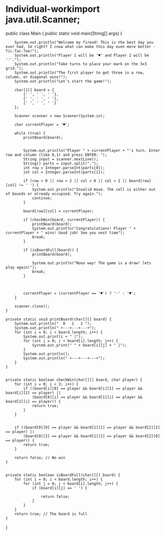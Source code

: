 # Individual-workimport java.util.Scanner;

public class Main {
    public static void main(String[] args) {
      
        System.out.println("Welcome my firend! This is the best day you ever had, Im right? I cnow what can make this day even more better - Tic-Tac-Toe!");
        System.out.println("Player 1 will be '♥' and Player 2 will be '♡'.");
        System.out.println("Take turns to place your mark on the 3x3 grid.");
        System.out.println("The first player to get three in a row, column, or diagonal wins!");
        System.out.println("Let's start the game!");

        char[][] board = {
            {' ', ' ', ' '},
            {' ', ' ', ' '},
            {' ', ' ', ' '}
        };

        Scanner scanner = new Scanner(System.in);

        char currentPlayer = '♥';

        while (true) {
            printBoard(board);

        
            System.out.println("Player " + currentPlayer + "'s turn. Enter row and column (like 0,1) and press ENTER: ");
            String input = scanner.nextLine();
            String[] parts = input.split(",");
            int row = Integer.parseInt(parts[0]);
            int col = Integer.parseInt(parts[1]);

            if (row < 0 || row > 2 || col < 0 || col > 2 || board[row][col] != ' ') {
                System.out.println("Invalid move. The cell is either out of bounds or already occupied. Try again.");
                continue; 
            }

            board[row][col] = currentPlayer;

            if (checkWin(board, currentPlayer)) {
                printBoard(board); 
                System.out.println("Congratulations! Player " + currentPlayer + " wins! Good job! See you next time");
                break; 
            }

            if (isBoardFull(board)) {
                printBoard(board); 
                
                System.out.println("Nooo way! The game is a draw! lets play again!");
                break; 
            }

           
            
            currentPlayer = (currentPlayer == '♥') ? '♡' : '♥';
        }

        scanner.close(); 
    }

    private static void printBoard(char[][] board) {
        System.out.println("  0   1   2 ");
        System.out.println(" +---+---+---+");
        for (int i = 0; i < board.length; i++) {
            System.out.print(i + " |"); 
            for (int j = 0; j < board[i].length; j++) {
                System.out.print(" " + board[i][j] + " |"); 
            }
            System.out.println(); 
            System.out.println(" +---+---+---+");   
        }
    }

  
    private static boolean checkWin(char[][] board, char player) {
        for (int i = 0; i < 3; i++) {
            if ((board[i][0] == player && board[i][1] == player && board[i][2] == player) || 
                (board[0][i] == player && board[1][i] == player && board[2][i] == player)) { 
                return true;
            }
        }


        if ((board[0][0] == player && board[1][1] == player && board[2][2] == player) || 
            (board[0][2] == player && board[1][1] == player && board[2][0] == player)) { 
            return true;
        }

        return false; // No win
    }


    private static boolean isBoardFull(char[][] board) {
        for (int i = 0; i < board.length; i++) {
            for (int j = 0; j < board[i].length; j++) {
                if (board[i][j] == ' ') { 
                    
                    return false; 
                }
            }
        }
        return true; // The board is full
    }
}

